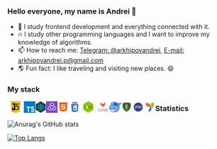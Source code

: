 ### Hello everyone, my name is Andrei 👋
- 🔭 I study frontend development and everything connected with it.
- 🔥 I study other programming languages and I want to improve my knowledge of algorithms.
- 📫 How to reach me: [Telegram: @arkhipovandrei](https://t.me/arkhipovandrei), [E-mail: arkhipovandrei.p@gmail.com](mailto:arkhipovandrei.p@gmail.com)
- 🌎 Fun fact: I like traveling and visiting new places. 😄 

### My stack
[<img height="26px" align="left" alt="javascript" src="https://github.com/arkhipovandrei/arkhipovandrei/blob/main/images/js_thumb.jpg?raw=true">](https://learn.javascript.ru/)
[<img height="26px" align="left" alt="typescript" src="https://github.com/arkhipovandrei/arkhipovandrei/blob/main/images/typescript.png?raw=true">](https://www.typescriptlang.org/)
[<img height="26px" align="left" alt="react" src="https://github.com/arkhipovandrei/arkhipovandrei/blob/main/images/png-transparent-black-and-blue-atom-icon-screenshot-react-javascript-responsive-web-design-github-angularjs-github-logo-electric-blue-signage.png?raw=true">](https://reactjs.org/)
[<img height="26px" align="left" alt="redux" src="https://github.com/arkhipovandrei/arkhipovandrei/blob/main/images/5ed819a41bec6275eade8334_Redux-p-800.jpeg?raw=true">](https://redux.js.org/)
[<img height="26px" align="left" alt="html" src="https://github.com/arkhipovandrei/arkhipovandrei/blob/main/images/kisspng-html-web-development-responsive-web-design-cascadi-end-5acb4fc4bdc2a9.6992816915232736687773.jpg?raw=true">](http://htmlbook.ru/html)
[<img height="26px" align="left" alt="css" src="https://github.com/arkhipovandrei/arkhipovandrei/blob/main/images/logo-css3.png?raw=true">](https://www.w3schools.com/css/default.asp)
[<img height="26px" align="left" alt="nodejs" src="https://github.com/arkhipovandrei/arkhipovandrei/blob/main/images/kisspng-node-js-javascript-react-mean-angularjs-austin-anderson-5c3569cfb277c8.831319791547004367731.jpg?raw=true">](https://nodejs.org/en/)
[<img height="26px" align="left" alt="ci/cd" src="https://github.com/arkhipovandrei/arkhipovandrei/blob/main/images/pasted-from-clipboard.png?raw=true">](https://habr.com/ru/company/otus/blog/515078/)
[<img height="26px" align="left" alt="docker" src="https://github.com/arkhipovandrei/arkhipovandrei/blob/main/images/CozzMFiUkAAD0vq.png?raw=true">](https://www.docker.com/)
[<img height="26px" align="left" alt="mongodb" src="https://github.com/arkhipovandrei/arkhipovandrei/blob/main/images/mongodb.png?raw=true">](https://www.mongodb.com/)
[<img height="26px" align="left" alt="php" src="https://github.com/arkhipovandrei/arkhipovandrei/blob/main/images/php.png?raw=true">](https://www.php.net/)
[<img height="26px" align="left" alt="yiiframework" src="https://github.com/arkhipovandrei/arkhipovandrei/blob/main/images/yii2.png?raw=true">](https://www.yiiframework.net/)


### Statistics
![Anurag's GitHub stats](https://github-readme-stats.vercel.app/api?username=arkhipovandrei)

[![Top Langs](https://github-readme-stats.vercel.app/api/top-langs/?username=arkhipovandrei&layout=compact)](https://github.com/anuraghazra/github-readme-stats)

